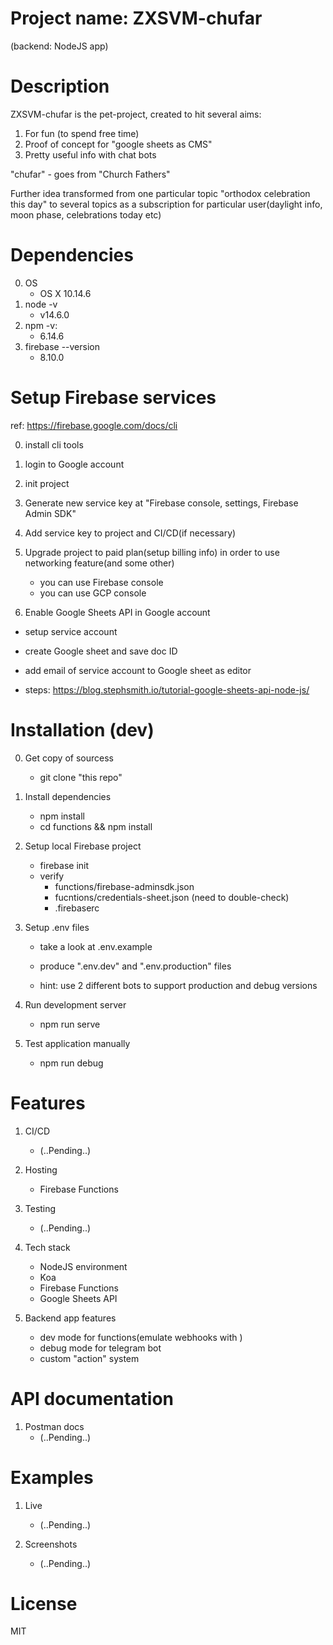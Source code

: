 # Project name: ZXSVM-chufar
(backend: NodeJS app)

# Description
ZXSVM-chufar is the pet-project, created to hit several aims:
1. For fun (to spend free time)
2. Proof of concept for "google sheets as CMS"
3. Pretty useful info with chat bots

"chufar" - goes from "Church Fathers"

Further idea transformed from one particular topic "orthodox celebration this day" to several topics 
as a subscription for particular user(daylight info, moon phase, celebrations today etc)

# Dependencies
0. OS
    - OS X 10.14.6
1. node -v
    - v14.6.0
2. npm -v:
    - 6.14.6
3. firebase --version
    - 8.10.0

# Setup Firebase services
ref: https://firebase.google.com/docs/cli

0. install cli tools

1. login to Google account

2. init project

3. Generate new service key at "Firebase console, settings, Firebase Admin SDK"

4. Add service key to project and CI/CD(if necessary)

5. Upgrade project to paid plan(setup billing info) in order to use networking feature(and some other)
    - you can use Firebase console
    - you can use GCP console

6. Enable Google Sheets API in Google account
- setup service account
- create Google sheet and save doc ID
- add email of service account to Google sheet as editor

- steps: https://blog.stephsmith.io/tutorial-google-sheets-api-node-js/

# Installation (dev)
0. Get copy of sourcess
    - git clone "this repo"

1. Install dependencies
    - npm install
    - cd functions && npm install

2. Setup local Firebase project
	- firebase init
	- verify
		- functions/firebase-adminsdk.json
		- fucntions/credentials-sheet.json (need to double-check)
		- .firebaserc

3. Setup .env files
	- take a look at .env.example
	- produce ".env.dev" and ".env.production" files
	
	- hint: use 2 different bots to support production and debug versions

4. Run development server
    - npm run serve

5. Test application manually
    - npm run debug


# Features
1. CI/CD
    - (..Pending..)

2. Hosting
    - Firebase Functions

3. Testing
    - (..Pending..)

4. Tech stack
    - NodeJS environment
    - Koa
    - Firebase Functions
    - Google Sheets API

5. Backend app features
    - dev mode for functions(emulate webhooks with )
    - debug mode for telegram bot
    - custom "action" system

# API documentation
1. Postman docs
	- (..Pending..)

# Examples
1. Live
    - (..Pending..)

2. Screenshots
    - (..Pending..)

# License
MIT

